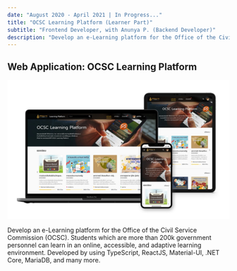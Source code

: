 ```yaml
---
date: "August 2020 - April 2021 | In Progress..."
title: "OCSC Learning Platform (Learner Part)"
subtitle: "Frontend Developer, with Anunya P. (Backend Developer)"
description: "Develop an e-Learning platform for the Office of the Civil Service Commission (OCSC). Students which are more than 200k government personnel can learn in an online, accessible, and adaptive learning environment. Developed by using TypeScript, ReactJS, Material-UI, .NET Core, MariaDB, and many more."
---
```


## Web Application: OCSC Learning Platform

![OCSC](./ocsc.jpg)

Develop an e-Learning platform for the Office of the Civil Service Commission (OCSC). Students which are more than 200k government personnel can learn in an online, accessible, and adaptive learning environment. Developed by using TypeScript, ReactJS, Material-UI, .NET Core, MariaDB, and many more.
